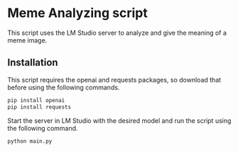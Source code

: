 # Meme Analyzing script

This script uses the LM Studio server to analyze and give the meaning of a meme image.

## Installation

This script requires the openai and requests packages, so download that before using the following commands.

```sh
pip install openai
pip install requests
```

Start the server in LM Studio with the desired model and run the script using the following command.

```sh
python main.py
```
